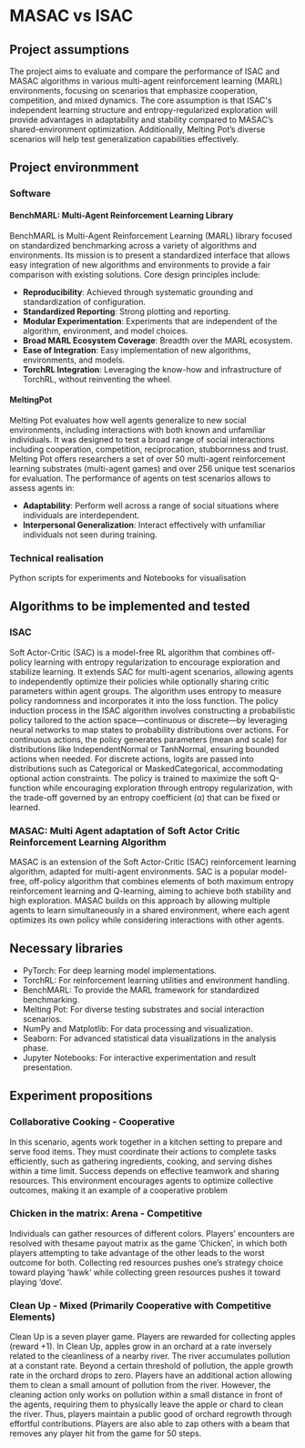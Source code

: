 # MASAC vs ISAC
## Project assumptions
The project aims to evaluate and compare the performance of ISAC and MASAC algorithms in various multi-agent reinforcement learning (MARL) environments, focusing on scenarios that emphasize cooperation, competition, and mixed dynamics. The core assumption is that ISAC's independent learning structure and entropy-regularized exploration will provide advantages in adaptability and stability compared to MASAC’s shared-environment optimization. Additionally, Melting Pot’s diverse scenarios will help test generalization capabilities effectively.
## Project environmment
### Software
#### BenchMARL: Multi-Agent Reinforcement Learning Library
BenchMARL is Multi-Agent Reinforcement Learning (MARL) library focused on standardized benchmarking across a variety of algorithms and environments. Its mission is to present a standardized interface that allows easy integration of new algorithms and environments to provide a fair comparison with existing solutions. Core design principles include:

- **Reproducibility**: Achieved through systematic grounding and standardization of configuration.
- **Standardized Reporting**: Strong plotting and reporting.
- **Modular Experimentation**: Experiments that are independent of the algorithm, environment, and model choices.
- **Broad MARL Ecosystem Coverage**: Breadth over the MARL ecosystem.
- **Ease of Integration**: Easy implementation of new algorithms, environments, and models.
- **TorchRL Integration**: Leveraging the know-how and infrastructure of TorchRL, without reinventing the wheel.

#### MeltingPot
Melting Pot evaluates how well agents generalize to new social environments, including interactions with both known and unfamiliar individuals. It was designed to test a broad range of social interactions including cooperation, competition, reciprocation, stubbornness and trust. Melting Pot offers researchers a set of over 50 multi-agent reinforcement learning substrates (multi-agent games) and over 256 unique test scenarios for evaluation. The performance of agents on test scenarios allows to assess agents in:

- **Adaptability**: Perform well across a range of social situations where individuals are interdependent.
- **Interpersonal Generalization**: Interact effectively with unfamiliar individuals not seen during training.

### Technical realisation
Python scripts for experiments and Notebooks for visualisation

## Algorithms to be implemented and tested
### ISAC
Soft Actor-Critic (SAC) is a model-free RL algorithm that combines off-policy learning with entropy regularization to encourage exploration and stabilize learning. It extends SAC for multi-agent scenarios, allowing agents to independently optimize their policies while optionally sharing critic parameters within agent groups. The algorithm uses entropy to measure policy randomness and incorporates it into the loss function. 
The policy induction process in the ISAC algorithm involves constructing a probabilistic policy tailored to the action space—continuous or discrete—by leveraging neural networks to map states to probability distributions over actions. For continuous actions, the policy generates parameters (mean and scale) for distributions like IndependentNormal or TanhNormal, ensuring bounded actions when needed. For discrete actions, logits are passed into distributions such as Categorical or MaskedCategorical, accommodating optional action constraints. The policy is trained to maximize the soft Q-function while encouraging exploration through entropy regularization, with the trade-off governed by an entropy coefficient (α) that can be fixed or learned.

### MASAC: Multi Agent adaptation of Soft Actor Critic Reinforcement Learning Algorithm
MASAC is an extension of the Soft Actor-Critic (SAC) reinforcement learning algorithm, adapted for multi-agent environments. SAC is a popular model-free, off-policy algorithm that combines elements of both maximum entropy reinforcement learning and Q-learning, aiming to achieve both stability and high exploration. MASAC builds on this approach by allowing multiple agents to learn simultaneously in a shared environment, where each agent optimizes its own policy while considering interactions with other agents.
## Necessary libraries
* PyTorch: For deep learning model implementations.
* TorchRL: For reinforcement learning utilities and environment handling.
* BenchMARL: To provide the MARL framework for standardized benchmarking.
* Melting Pot: For diverse testing substrates and social interaction scenarios.
* NumPy and Matplotlib: For data processing and visualization.
* Seaborn: For advanced statistical data visualizations in the analysis phase.
* Jupyter Notebooks: For interactive experimentation and result presentation.
## Experiment propositions
### Collaborative Cooking - Cooperative
In this scenario, agents work together in a kitchen setting to prepare and serve food items. They must coordinate their actions to complete tasks efficiently, such as gathering ingredients, cooking, and serving dishes within a time limit. Success depends on effective teamwork and sharing resources. This environment encourages agents to optimize collective outcomes, making it an example of a cooperative problem
### Chicken in the matrix: Arena - Competitive
Individuals can gather resources of different colors. Players’ encounters are resolved with thesame payout matrix as the game ’Chicken’, in which both players attempting to take advantage of the other leads to the worst outcome for both. Collecting red resources pushes one’s strategy choice toward playing ‘hawk‘ while collecting green resources pushes it toward playing ‘dove‘.
### Clean Up - Mixed (Primarily Cooperative with Competitive Elements)
Clean Up is a seven player game. Players are rewarded for collecting apples (reward +1). In Clean Up, apples grow in an orchard at a rate inversely related to the cleanliness of a nearby river. The river accumulates pollution at a constant rate. Beyond a certain threshold of pollution, the apple growth rate in the orchard drops to zero. Players have an additional action allowing them to clean a small amount of pollution from the river. However, the cleaning action only works on pollution within a small distance in front of the agents, requiring them to physically leave the apple or chard to clean the river. Thus, players maintain a public good of orchard regrowth through effortful contributions. Players are also able to zap others with a beam that removes any player hit from the game for 50 steps.
